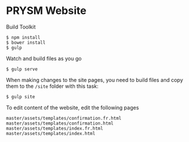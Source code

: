 # PRYSM Website

Build Toolkit

```shell
$ npm install
$ bower install
$ gulp
```

Watch and build files as you go

```shell
$ gulp serve
```

When making changes to the site pages, you need to build files and copy them to the `/site` folder with this task:

```shell
$ gulp site
```

To edit content of the website, edit the following pages
```
master/assets/templates/confirmation.fr.html
master/assets/templates/confirmation.html
master/assets/templates/index.fr.html
master/assets/templates/index.html
```
